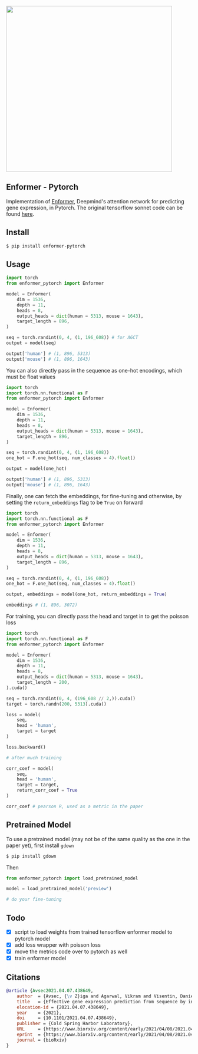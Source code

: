 <img src="./enformer.png" width="450px"></img>

## Enformer - Pytorch

Implementation of <a href="https://deepmind.com/blog/article/enformer">Enformer</a>, Deepmind's attention network for predicting gene expression, in Pytorch. The original tensorflow sonnet code can be found <a href="https://github.com/deepmind/deepmind-research/tree/master/enformer">here</a>.

## Install

```bash
$ pip install enformer-pytorch
```

## Usage

```python
import torch
from enformer_pytorch import Enformer

model = Enformer(
    dim = 1536,
    depth = 11,
    heads = 8,
    output_heads = dict(human = 5313, mouse = 1643),
    target_length = 896,
)

seq = torch.randint(0, 4, (1, 196_608)) # for AGCT
output = model(seq)

output['human'] # (1, 896, 5313)
output['mouse'] # (1, 896, 1643)
```

You can also directly pass in the sequence as one-hot encodings, which must be float values

```python
import torch
import torch.nn.functional as F
from enformer_pytorch import Enformer

model = Enformer(
    dim = 1536,
    depth = 11,
    heads = 8,
    output_heads = dict(human = 5313, mouse = 1643),
    target_length = 896,
)

seq = torch.randint(0, 4, (1, 196_608))
one_hot = F.one_hot(seq, num_classes = 4).float()

output = model(one_hot)

output['human'] # (1, 896, 5313)
output['mouse'] # (1, 896, 1643)
```

Finally, one can fetch the embeddings, for fine-tuning and otherwise, by setting the `return_embeddings` flag to be `True` on forward

```python
import torch
import torch.nn.functional as F
from enformer_pytorch import Enformer

model = Enformer(
    dim = 1536,
    depth = 11,
    heads = 8,
    output_heads = dict(human = 5313, mouse = 1643),
    target_length = 896,
)

seq = torch.randint(0, 4, (1, 196_608))
one_hot = F.one_hot(seq, num_classes = 4).float()

output, embeddings = model(one_hot, return_embeddings = True)

embeddings # (1, 896, 3072)
```

For training, you can directly pass the head and target in to get the poisson loss

```python
import torch
import torch.nn.functional as F
from enformer_pytorch import Enformer

model = Enformer(
    dim = 1536,
    depth = 11,
    heads = 8,
    output_heads = dict(human = 5313, mouse = 1643),
    target_length = 200,
).cuda()

seq = torch.randint(0, 4, (196_608 // 2,)).cuda()
target = torch.randn(200, 5313).cuda()

loss = model(
    seq,
    head = 'human',
    target = target
)

loss.backward()

# after much training

corr_coef = model(
    seq,
    head = 'human',
    target = target,
    return_corr_coef = True
)

corr_coef # pearson R, used as a metric in the paper
```

## Pretrained Model

To use a pretrained model (may not be of the same quality as the one in the paper yet), first install `gdown`

```bash
$ pip install gdown
```

Then

```python
from enformer_pytorch import load_pretrained_model

model = load_pretrained_model('preview')

# do your fine-tuning
```

## Todo

- [x] script to load weights from trained tensorflow enformer model to pytorch model
- [x] add loss wrapper with poisson loss
- [x] move the metrics code over to pytorch as well
- [x] train enformer model

## Citations

```bibtex
@article {Avsec2021.04.07.438649,
    author  = {Avsec, {\v Z}iga and Agarwal, Vikram and Visentin, Daniel and Ledsam, Joseph R. and Grabska-Barwinska, Agnieszka and Taylor, Kyle R. and Assael, Yannis and Jumper, John and Kohli, Pushmeet and Kelley, David R.},
    title   = {Effective gene expression prediction from sequence by integrating long-range interactions},
    elocation-id = {2021.04.07.438649},
    year    = {2021},
    doi     = {10.1101/2021.04.07.438649},
    publisher = {Cold Spring Harbor Laboratory},
    URL     = {https://www.biorxiv.org/content/early/2021/04/08/2021.04.07.438649},
    eprint  = {https://www.biorxiv.org/content/early/2021/04/08/2021.04.07.438649.full.pdf},
    journal = {bioRxiv}
}
```
